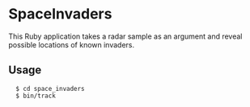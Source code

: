 # SpaceInvaders

This Ruby application takes a radar sample as an argument and reveal possible locations of known invaders.

## Usage

```
  $ cd space_invaders
  $ bin/track
```

